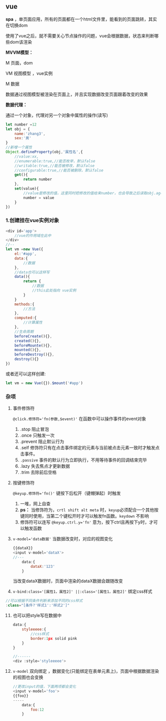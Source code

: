## vue

**spa** ，单页面应用，所有的页面都在一个html文件里，能看到的页面跳转，其实在切换dom

使用了vue之后，就不需要关心节点操作的问题，vue会根据数据，状态来判断哪些dom该渲染



**MVVM模型：**

M 页面，dom

VM 视图模型 ，vue实例

M 数据

数据通过视图模型被渲染在页面上，并且实现数据改变页面跟着改变的效果



**数据代理：**

通过一个对象，代理对另一个对象中属性的操作(读写)

```js
let number =12
let obj = {
    name:'zhang3',
    sex:'男'
}
//新增一个属性
Object.defineProperty(obj,'属性名',{
    //value:xx,
    //enumerable:true,//能否枚举，默认false
    //writable:true,//能否被修改，默认false
    //configurable:true,//能否被删除，默认false
    get(){
        return number
    },
    set(value){
        //value是修改的值，这里同时把修改的值给来number，也会导致之后读取obj.age时，age指向的number也改变。其实就是通过set让不相干的两个数据关联来起来
        number = value
    }
})
```





### 1.创建挂在vue实例对象

```js
<div id='app'>
	//vue的作用域在此中    
</div>
//--
let vm =new Vue({
    el:'#app',
    data:{
        //数据
    },
    //data也可以这样写
    data(){
        return {
            //数据
            //this此处指向 vue实例
        }
    }
    methods:{
        //方法
    },
    computed:{
        //计算属性
    },
    //生命周期
    beforeCreate(){},
    created(){},
    beforeMounte(){},
    mounted(){},
    beforeDestroy(){},
    destroy(){}
})
```

或者还可以这样创建:

```js
let vm = new Vue({}).$mount('#app')
```









### 杂项 

1. 事件修饰符

   `@click.修饰符='fn(参数,$event)'`  在函数中可以操作事件的event对象

   1.  .stop 阻止冒泡
   2.  .once 只触发一次
   3.  .prevent 阻止默认行为
   4.  .self  修饰符只有在点击事件绑定的元素与当前被点击元素一致时才触发点击事件。
   5.  `.passive` 事件的默认行为立即执行，不用等待事件的回调结束完毕
   6.  .lazy 失去焦点才更新数据
   7.  .trim 去除前后空格

2. 按键修饰符

   `@keyup.修饰符='fn()'` 键按下后松开（键帽弹起）时触发

   1.  一堆，网上自查
   2.  **ps：** 当修饰符为，`crtl shift alt meta` 时，`keyup`必须配合一个其他按键同时使用，当第二个键松开时才可以触发fn函数。`keydown` 不影响
   3.  修饰符可以连写 `@keyup.ctrl.y='fn'` 意为，按下ctrl且再按下y时，才可以触发函数

3. `v-model='data数据'` 当数据改变时，对应的视图变化

   ```js
   {{dataX}}
   <input v-model='dataX'>
   //---
       data:{
           dataX:'123'
       }
   ```

   当改变dataX数据时，页面中渲染的dataX数据会跟随改变

   

11. `v-bind:class='[属性1，属性2]' ||:class='[属性1，属性2]'` 绑定css样式

   ```js
   //可以根据不同条件判断来添加不同的css样式
   :class="[条件?'样式1':'样式2']"
   ```

11. 也可以把style写在数据中

    ```js
    data:{
        styleeeee:{
            //css样式
            border:1px solid pink
        }
    }
    
    //------
    <div :style='styleeeee'>
    ```

12. `v-model` 双向绑定 ，数据变化(只能绑定在表单元素上)，页面中根据数据渲染的视图也会变换

    ```js
    //更改input的值，下面两项都会变化
    <input v-model='foo'>
    {{foo}}
    -----
        data:{
            foo:12
        }
    ```

    